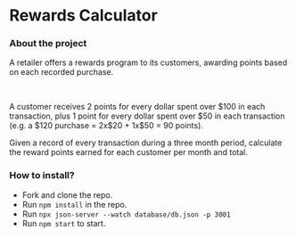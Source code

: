 # Rewards Calculator

### About the project

<p>A retailer offers a rewards program to its customers, awarding points based on each recorded purchase.</p>
 
<p>A customer receives 2 points for every dollar spent over $100 in each transaction, plus 1 point for every
dollar spent over $50 in each transaction
(e.g. a $120 purchase = 2x$20 + 1x$50 = 90 points).
</p>

<p>Given a record of every transaction during a three month period, calculate the reward points earned for
each customer per month and total.
</p>

### How to install?

- Fork and clone the repo.
- Run `npm install` in the repo.
- Run `npx json-server --watch database/db.json -p 3001`
- Run `npm start` to start.
